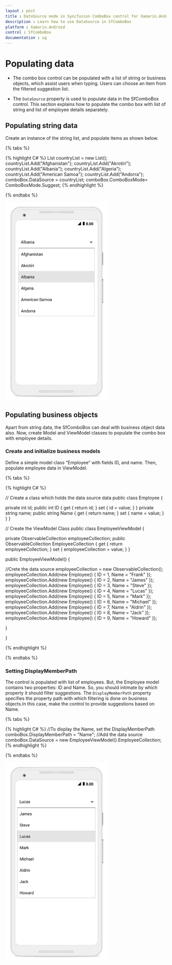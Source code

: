 ```yaml
---
layout : post
title : DataSource mode in Syncfusion ComboBox control for Xamarin.Android
description : Learn how to use DataSource in SfComboBox 
platform : Xamarin.Android
control : SfComboBox
documentation : ug
---
```


# Populating data

* The combo box control can be populated with a list of string or business objects, which assist users when typing. Users can choose an item from the filtered suggestion list.

* The `DataSource` property is used to populate data in the SfComboBox control. This section explains how to populate the combo box with list of string and list of employee details separately. 

## Populating string data

Create an instance of the string list, and populate items as shown below.

{% tabs %}

{% highlight C# %}
List<String> countryList = new List<String>();
countryList.Add("Afghanistan");
countryList.Add("Akrotiri");
countryList.Add("Albania");
countryList.Add("Algeria");
countryList.Add("American Samoa");
countryList.Add("Andorra"); 
comboBox.DataSource = countryList;
comboBox.ComboBoxMode= ComboBoxMode.Suggest; 
{% endhighlight %}

{% endtabs %}
	
![](images/populatestringdata.png)

## Populating business objects
 
Apart from string data, the SfComboBox can deal with business object data also. Now, create Model and ViewModel classes to populate the combo box with employee details.

### Create and initialize business models

Define a simple model class “Employee” with fields ID, and name. Then, populate employee data in ViewModel. 

{% tabs %}

{% highlight C# %}

// Create a class which holds the data source data
public class Employee 
{ 
    
private int id; 
public int ID 
{ 
get { return id; } 
set { id = value; } 
} 
private string name; 
public string Name 
{ 
get { return name; }
set { name = value; } 
} 
} 

// Create the ViewModel Class
public class EmployeeViewModel 
{ 

private ObservableCollection<Employee> employeeCollection; 
public ObservableCollection<Employee> EmployeeCollection 
{ 
get { return employeeCollection; } 
set { employeeCollection = value; } 
} 

public EmployeeViewModel() 
{ 

//Crete the data source 
employeeCollection = new ObservableCollection<Employee>(); 
employeeCollection.Add(new Employee() { ID = 1, Name = "Frank" }); 
employeeCollection.Add(new Employee() { ID = 2, Name = "James" }); 
employeeCollection.Add(new Employee() { ID = 3, Name = "Steve" }); 
employeeCollection.Add(new Employee() { ID = 4, Name = "Lucas" }); 
employeeCollection.Add(new Employee() { ID = 5, Name = "Mark" }); 
employeeCollection.Add(new Employee() { ID = 6, Name = "Michael" }); 
employeeCollection.Add(new Employee() { ID = 7, Name = "Aldrin" }); 
employeeCollection.Add(new Employee() { ID = 8, Name = "Jack" }); 
employeeCollection.Add(new Employee() { ID = 9, Name = "Howard" }); 

} 

}

{% endhighlight %}

{% endtabs %}

### Setting DisplayMemberPath

The control is populated with list of employees. But, the Employee model contains two properties: ID and Name. So, you should intimate by which property it should filter suggestions. The `DisplayMemberPath` property specifies the property path with which filtering is done on business objects.In this case, make the control to provide suggestions based on Name.

{% tabs %}

{% highlight C# %}
//To display the Name, set the DisplayMemberPath
comboBox.DisplayMemberPath = "Name";
//Add the data source
comboBox.DataSource = new EmployeeViewModel().EmployeeCollection; 
{% endhighlight %}

{% endtabs %}

![](images/populatebusiness.png)
